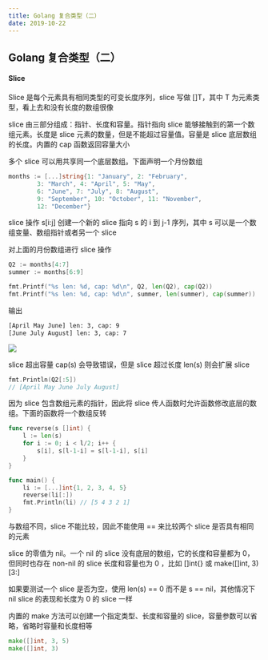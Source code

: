 ```yaml
---
title: Golang 复合类型（二）
date: 2019-10-22
---
```


## Golang 复合类型（二）



#### Slice

Slice 是每个元素具有相同类型的可变长度序列，slice 写做 []T，其中 T 为元素类型，看上去和没有长度的数组很像

slice 由三部分组成：指针、长度和容量。指针指向 slice 能够接触到的第一个数组元素。长度是 slice 元素的数量，但是不能超过容量值。容量是 slice 底层数组的长度。内置的 cap 函数返回容量大小

多个 slice 可以用共享同一个底层数组。下面声明一个月份数组

```go
months := [...]string{1: "January", 2: "February",
		3: "March", 4: "April", 5: "May",
		6: "June", 7: "July", 8: "August",
		9: "September", 10: "October", 11: "November",
		12: "December"}
```

slice 操作 s[i:j] 创建一个新的 slice 指向 s 的 i 到 j-1 序列，其中 s 可以是一个数组变量、数组指针或者另一个 slice

对上面的月份数组进行 slice 操作

```go
Q2 := months[4:7]
summer := months[6:9]

fmt.Printf("%s len: %d, cap: %d\n", Q2, len(Q2), cap(Q2))
fmt.Printf("%s len: %d, cap: %d\n", summer, len(summer), cap(summer))

```
输出
```sh
[April May June] len: 3, cap: 9
[June July August] len: 3, cap: 7
```

![](https://s2.ax1x.com/2019/10/22/KGffqf.png)


slice 超出容量 cap(s) 会导致错误，但是 slice 超过长度 len(s) 则会扩展 slice

```go
fmt.Println(Q2[:5])
// [April May June July August]
```

因为 slice 包含数组元素的指针，因此将 slice 传人函数时允许函数修改底层的数组。下面的函数将一个数组反转

```go
func reverse(s []int) {
	l := len(s)
	for i := 0; i < l/2; i++ {
		s[i], s[l-1-i] = s[l-1-i], s[i]
	}
}

func main() {
	li := [...]int{1, 2, 3, 4, 5}
	reverse(li[:])
	fmt.Println(li) // [5 4 3 2 1]
}
```

与数组不同，slice 不能比较，因此不能使用 == 来比较两个 slice 是否具有相同的元素

slice 的零值为 nil。一个 nil 的 slice 没有底层的数组，它的长度和容量都为 0，但同时也存在 non-nil 的 slice 长度和容量也为 0 ，比如 []int{} 或 make([]int, 3)[3:]

如果要测试一个 slice 是否为空，使用 len(s) == 0 而不是 s == nil，其他情况下 nil slice 的表现和长度为 0 的 slice 一样


内置的 make 方法可以创建一个指定类型、长度和容量的 slice，容量参数可以省略，省略时容量和长度相等

```go
make([]int, 3, 5)
make([]int, 3)
```

